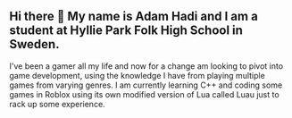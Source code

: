 ## Hi there 👋 My name is Adam Hadi and I am a student at Hyllie Park Folk High School in Sweden. 
I've been a gamer all my life and now for a change am looking to pivot into game development, using the knowledge I have from playing multiple games from varying genres. 
I am currently learning C++ and coding some games in Roblox using its own modified version of Lua called Luau just to rack up some experience.

<!--
**imash3s/imash3s** is a ✨ _special_ ✨ repository because its `README.md` (this file) appears on your GitHub profile.

Here are some ideas to get you started:

- 🔭 I’m currently working on ...
- 🌱 I’m currently learning ...
- 👯 I’m looking to collaborate on ...
- 🤔 I’m looking for help with ...
- 💬 Ask me about ...
- 📫 How to reach me: ...
- 😄 Pronouns: ...
- ⚡ Fun fact: ...
-->
